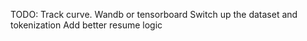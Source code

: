 TODO:
    Track curve. Wandb or tensorboard
    Switch up the dataset and tokenization
    Add better resume logic
